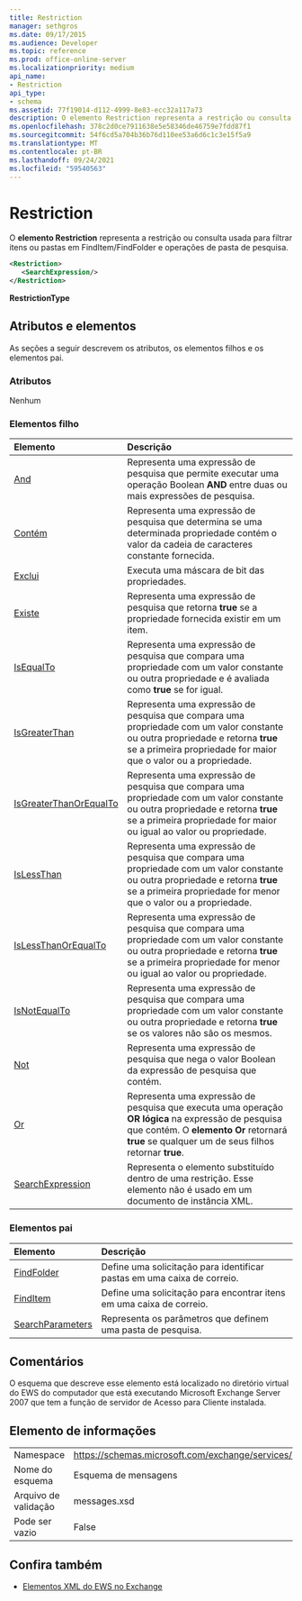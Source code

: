 ```yaml
---
title: Restriction
manager: sethgros
ms.date: 09/17/2015
ms.audience: Developer
ms.topic: reference
ms.prod: office-online-server
ms.localizationpriority: medium
api_name:
- Restriction
api_type:
- schema
ms.assetid: 77f19014-d112-4999-8e83-ecc32a117a73
description: O elemento Restriction representa a restrição ou consulta usada para filtrar itens ou pastas em FindItem/FindFolder e operações de pasta de pesquisa.
ms.openlocfilehash: 378c2d0ce7911638e5e58346de46759e7fdd87f1
ms.sourcegitcommit: 54f6cd5a704b36b76d110ee53a6d6c1c3e15f5a9
ms.translationtype: MT
ms.contentlocale: pt-BR
ms.lasthandoff: 09/24/2021
ms.locfileid: "59540563"
---
```

# <a name="restriction"></a>Restriction

O **elemento Restriction** representa a restrição ou consulta usada para filtrar itens ou pastas em FindItem/FindFolder e operações de pasta de pesquisa. 
  
```xml
<Restriction>
   <SearchExpression/>
</Restriction>
```

 **RestrictionType**
## <a name="attributes-and-elements"></a>Atributos e elementos

As seções a seguir descrevem os atributos, os elementos filhos e os elementos pai.
  
### <a name="attributes"></a>Atributos

Nenhum
  
### <a name="child-elements"></a>Elementos filho

|**Elemento**|**Descrição**|
|:-----|:-----|
|[And](and.md) <br/> |Representa uma expressão de pesquisa que permite executar uma operação Boolean **AND** entre duas ou mais expressões de pesquisa.  <br/> |
|[Contém](contains.md) <br/> |Representa uma expressão de pesquisa que determina se uma determinada propriedade contém o valor da cadeia de caracteres constante fornecida.  <br/> |
|[Exclui](excludes.md) <br/> |Executa uma máscara de bit das propriedades.  <br/> |
|[Existe](exists.md) <br/> |Representa uma expressão de pesquisa que retorna **true** se a propriedade fornecida existir em um item.  <br/> |
|[IsEqualTo](isequalto.md) <br/> |Representa uma expressão de pesquisa que compara uma propriedade com um valor constante ou outra propriedade e é avaliada como **true** se for igual.  <br/> |
|[IsGreaterThan](isgreaterthan.md) <br/> |Representa uma expressão de pesquisa que compara uma propriedade com um valor constante ou outra propriedade e retorna **true** se a primeira propriedade for maior que o valor ou a propriedade.  <br/> |
|[IsGreaterThanOrEqualTo](isgreaterthanorequalto.md) <br/> |Representa uma expressão de pesquisa que compara uma propriedade com um valor constante ou outra propriedade e retorna **true** se a primeira propriedade for maior ou igual ao valor ou propriedade.  <br/> |
|[IsLessThan](islessthan.md) <br/> |Representa uma expressão de pesquisa que compara uma propriedade com um valor constante ou outra propriedade e retorna **true** se a primeira propriedade for menor que o valor ou a propriedade.  <br/> |
|[IsLessThanOrEqualTo](islessthanorequalto.md) <br/> |Representa uma expressão de pesquisa que compara uma propriedade com um valor constante ou outra propriedade e retorna **true** se a primeira propriedade for menor ou igual ao valor ou propriedade.  <br/> |
|[IsNotEqualTo](isnotequalto.md) <br/> |Representa uma expressão de pesquisa que compara uma propriedade com um valor constante ou outra propriedade e retorna **true** se os valores não são os mesmos.  <br/> |
|[Not](not.md) <br/> |Representa uma expressão de pesquisa que nega o valor Boolean da expressão de pesquisa que contém.  <br/> |
|[Or](or.md) <br/> |Representa uma expressão de pesquisa que executa uma operação **OR lógica** na expressão de pesquisa que contém. O **elemento Or** retornará **true** se qualquer um de seus filhos retornar **true**.  <br/> |
|[SearchExpression](searchexpression.md) <br/> |Representa o elemento substituído dentro de uma restrição. Esse elemento não é usado em um documento de instância XML.  <br/> |
   
### <a name="parent-elements"></a>Elementos pai

|**Elemento**|**Descrição**|
|:-----|:-----|
|[FindFolder](findfolder.md) <br/> |Define uma solicitação para identificar pastas em uma caixa de correio.  <br/> |
|[FindItem](finditem.md) <br/> |Define uma solicitação para encontrar itens em uma caixa de correio.  <br/> |
|[SearchParameters](searchparameters.md) <br/> |Representa os parâmetros que definem uma pasta de pesquisa.  <br/> |
   
## <a name="remarks"></a>Comentários

O esquema que descreve esse elemento está localizado no diretório virtual do EWS do computador que está executando Microsoft Exchange Server 2007 que tem a função de servidor de Acesso para Cliente instalada.
  
## <a name="element-information"></a>Elemento de informações

|||
|:-----|:-----|
|Namespace  <br/> |https://schemas.microsoft.com/exchange/services/2006/messages  <br/> |
|Nome do esquema  <br/> |Esquema de mensagens  <br/> |
|Arquivo de validação  <br/> |messages.xsd  <br/> |
|Pode ser vazio  <br/> |False  <br/> |
   
## <a name="see-also"></a>Confira também



- [Elementos XML do EWS no Exchange](ews-xml-elements-in-exchange.md)

